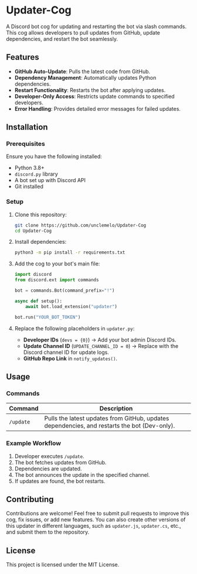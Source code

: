 # Updater-Cog

A Discord bot cog for updating and restarting the bot via slash commands. This cog allows developers to pull updates from GitHub, update dependencies, and restart the bot seamlessly.

## Features
- **GitHub Auto-Update**: Pulls the latest code from GitHub.
- **Dependency Management**: Automatically updates Python dependencies.
- **Restart Functionality**: Restarts the bot after applying updates.
- **Developer-Only Access**: Restricts update commands to specified developers.
- **Error Handling**: Provides detailed error messages for failed updates.

## Installation

### Prerequisites
Ensure you have the following installed:
- Python 3.8+
- `discord.py` library
- A bot set up with Discord API
- Git installed

### Setup
1. Clone this repository:
   ```sh
   git clone https://github.com/unclemelo/Updater-Cog
   cd Updater-Cog
   ```
2. Install dependencies:
   ```sh
   python3 -m pip install -r requirements.txt
   ```
3. Add the cog to your bot's main file:
   ```python
   import discord
   from discord.ext import commands
   
   bot = commands.Bot(command_prefix="!")
   
   async def setup():
       await bot.load_extension("updater")
   
   bot.run("YOUR_BOT_TOKEN")
   ```

4. Replace the following placeholders in `updater.py`:
   - **Developer IDs** (`devs = {0}`) → Add your bot admin Discord IDs.
   - **Update Channel ID** (`UPDATE_CHANNEL_ID = 0`) → Replace with the Discord channel ID for update logs.
   - **GitHub Repo Link** in `notify_updates()`.

## Usage

### Commands
| Command  | Description |
|----------|-------------|
| `/update` | Pulls the latest updates from GitHub, updates dependencies, and restarts the bot (Dev-only). |

### Example Workflow
1. Developer executes `/update`.
2. The bot fetches updates from GitHub.
3. Dependencies are updated.
4. The bot announces the update in the specified channel.
5. If updates are found, the bot restarts.

## Contributing
Contributions are welcome! Feel free to submit pull requests to improve this cog, fix issues, or add new features. You can also create other versions of this updater in different languages, such as `updater.js`, `updater.cs`, etc., and submit them to the repository.

## License
This project is licensed under the MIT License.
